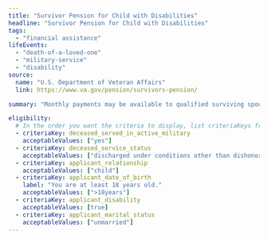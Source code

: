 ```yaml
---
title: "Survivor Pension for Child with Disabilities"
headline: "Survivor Pension for Child with Disabilities"
tags:
  - "financial assistance"
lifeEvents:
  - "death-of-a-loved-one"
  - "military-service"
  - "disability"
source:
  name: "U.S. Department of Veteran Affairs"
  link: https://www.va.gov/pension/survivors-pension/

summary: "Monthly payments may be available to qualified surviving spouses and unmarried dependent children of wartime veterans who meet certain income and net worth limits."

eligibility:
  # In the order you want the criteria to display, list criteriaKeys from the csv here, each followed by a comma-separated list of which values indicate eligibility for that criteria. Wrap individual values in quotes if they have inner commas.
  - criteriaKey: deceased_served_in_active_military
    acceptableValues: ["yes"]
  - criteriaKey: deceased_service_status
    acceptableValues: ["discharged under conditions other than dishonorable"]
  - criteriaKey: applicant_relationship
    acceptableValues: ["child"]
  - criteriaKey: applicant_date_of_birth
    label: "You are at least 18 years old."
    acceptableValues: [">18years"]
  - criteriaKey: applicant_disability
    acceptableValues: [true]
  - criteriaKey: applicant_marital_status
    acceptableValues: ["unmarried"]
---
```

